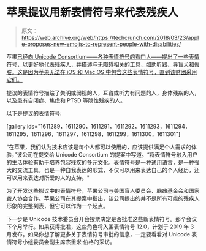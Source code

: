 # 苹果提议用新表情符号来代表残疾人

> 原文：<https://web.archive.org/web/https://techcrunch.com/2018/03/23/apple-proposes-new-emojis-to-represent-people-with-disabilities/>

苹果[已经向 Unicode Consortium——各种表情符号的看门人——提出了一些表情符号，以更好地代表残疾人，并描述与无障碍相关的工具，如助听器、导盲犬和假肢。这是因为苹果无法在 iOS 和 Mac OS 中包含这些表情符号，直到该财团采用它们。](https://web.archive.org/web/20230326090433/https://www.unicode.org/L2/L2018/18080-accessibility-emoji.pdf)

提议的表情符号描绘了失明或弱视的人，耳聋或听力有问题的人，身体残疾的人，以及患有自闭症、焦虑和 PTSD 等隐性残疾的人。

以下是提议的表情符号:

[gallery ids="1611289，1611290，1611291，1611292，1611293，1611294，1611295，1611296，1611297，1611298，1611299，1611300，1611301"]

“在苹果，我们认为技术应该是每个人都可以使用的，应该提供满足个人需求的体验，”该公司在提交给 Unicode Consortium 的提案中写道。“将表情符号融入用户的生活体验有助于培养包容残疾的多元文化。表情符号是一种通用语言，是一种强大的交流工具，也是一种自我表达的形式，不仅可以用来表达自己的个人经历，还可以用来表达对所爱的人的支持。"

为了开发这些拟议中的表情符号，苹果公司与美国盲人委员会、脑瘫基金会和国家聋人协会合作。苹果公司在其提案中指出，该公司提出的并不是所有可能的残疾人形象的完整列表，但它可以作为一个起点。

下一步是 Unicode 技术委员会开会投票决定是否批准这些新表情符号。那个会议下个月举行。如果获得批准，这些角色将入围表情符号 12.0，计划于 2019 年 3 月发布。如果你想了解更多关于表情符号审批的信息，一定要看看对 Unicode 表情符号小组委员会副主席杰里米·伯格的采访。